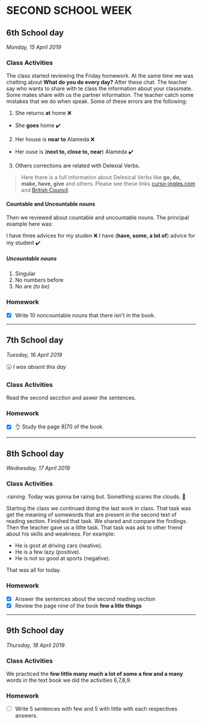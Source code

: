 # SECOND SCHOOL WEEK
## 6th School day
_Monday, 15 April 2019_

### Class Activities
The class started reviewing the Friday homework. At the same time we was chatting about __What do you do every day?__
After these chat. The teacher say who wants to share with te class the information about your classmate. Some mates share with us the partner information. The teacher catch some mistakes that we do when speak. Some of these errors are the following:
1. She returns **at** home :x:
- She **goes** home :heavy_check_mark:
  
2. Her house is **near to** Alameda :x:
- Her ouse is (**next to, close to, near**) Alameda :heavy_check_mark:

3. Others corrections are related with Delexial Verbs.
> Here there is a full information about Delexical Verbs like **go, do, make, have, give** and others. Please see these links
[curso-ingles.com](https://www.curso-ingles.com/en/learn/courses/advanced-level/collocations-and-expressions/delexical-verbs) and
[British Council](https://learnenglish.britishcouncil.org/english-grammar/delexical-verbs-have-take-make-and-give).

#### Countable and Uncountable nouns
Then we reviewed about countable and uncountable nouns. The principal example here was:

I have three advices for my studen :x:
I have (**have, some, a lot of**) advice for my student :heavy_check_mark:

##### Uncountable nouns
1. Singular
2. No numbers before
3. No are *(to be)*

### Homework
- [X] Write 10 noncountable nouns that there isn't in the book.
  
________________________________________
## 7th School day
_Tuesday, 16 April 2019_

<!-- > This day I forget my Card ID and the guard couldn't permit me enter to the Academy :cry: -->
:clock530:
*I was absent this day*

### Class Activities
Read the second secction and aswer the sentences.
### Homework

- [X] :ok_hand: Study the page 8|70 of the book.
________________________________________
## 8th School day
_Wednesday, 17 April 2019_

### Class Activities
:raining: Today was gonna be rainig but. Something scares the clouds. :thinking:

Starting the class we continued doing the last work in class. That task was get the meaning of somewords that are present in the second text of reading section.
Finished that task. We shared and compare the findings. Then the teacher gave us a litlte task. That task was ask to other friend about his skills and weakness. For example:

* He is goot at driving cars (neative).
* He is a few lazy (positive).
* He is not so good at sports (negative).
  
That was all for today.

### Homework
- [X] Answer the sentences about the second reading section
- [x] Review the page nine of the book **few a litle things**

________________________________________
## 9th School day
_Thursday, 18 April 2019_

### Class Activities
We practiced the **few little many much a lot of some a few and a many** words in the text book 
we did the activities 6,7,8,9.

### Homework
- [ ] Write 5 sentences with few and 5 with little with each respectives answers.

